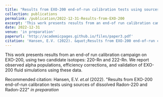```yaml
---
title: "Results from EXO-200 end-of-run calibration tests using sources of dissolved Radon-220 and Radon-222"
collection: publications
permalink: /publication/2022-12-31-Results-from-EXO-200
excerpt: 'This work presents results from an end-of run calibration campaign  on EXO-200, using two candidate isotopes: 220-Rn and 222-Rn. We report observed alpha populations, efficiency corrections, and validation of EXO-200 fluid simulations using these data.'
date: 2022-12-31
venue: 'in preparation'
paperurl: 'http://academicpages.github.io/files/paper3.pdf'
citation: 'Hansen, E.V. (2022). &quot;Results from EXO-200 end-of-run calibration tests using sources of dissolved Radon-220 and Radon-222&quot; in preparation'
---
```

This work presents results from an end-of run calibration campaign  on EXO-200, using two candidate isotopes: 220-Rn and 222-Rn. We report observed alpha populations, efficiency corrections, and validation of EXO-200 fluid simulations using these data.

<!-- [Download paper here](http://academicpages.github.io/files/paper3.pdf) -->

Recommended citation: Hansen, E.V. _et.al_ (2022). "Results from EXO-200 end-of-run calibration tests using sources of dissolved Radon-220 and Radon-222" _in preparation_
